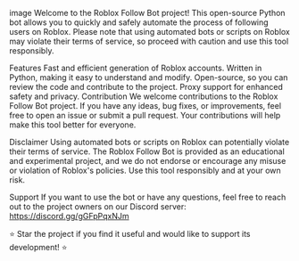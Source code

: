 image
Welcome to the Roblox Follow Bot project! This open-source Python bot allows you to quickly and safely automate the process of following users on Roblox. Please note that using automated bots or scripts on Roblox may violate their terms of service, so proceed with caution and use this tool responsibly.

Features
Fast and efficient generation of Roblox accounts.
Written in Python, making it easy to understand and modify.
Open-source, so you can review the code and contribute to the project.
Proxy support for enhanced safety and privacy.
Contribution
We welcome contributions to the Roblox Follow Bot project. If you have any ideas, bug fixes, or improvements, feel free to open an issue or submit a pull request. Your contributions will help make this tool better for everyone.

Disclaimer
Using automated bots or scripts on Roblox can potentially violate their terms of service. The Roblox Follow Bot is provided as an educational and experimental project, and we do not endorse or encourage any misuse or violation of Roblox's policies. Use this tool responsibly and at your own risk.

Support
If you want to use the bot or have any questions, feel free to reach out to the project owners on our Discord server: 
https://discord.gg/gGFpPqxNJm

⭐ Star the project if you find it useful and would like to support its development! ⭐
